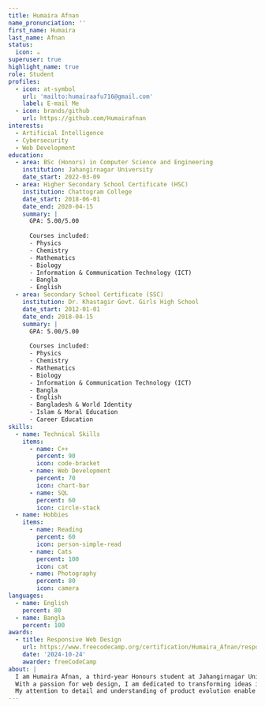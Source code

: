 ```yaml
---
title: Humaira Afnan
name_pronunciation: ''
first_name: Humaira
last_name: Afnan
status:
  icon: ☕️
superuser: true
highlight_name: true
role: Student
profiles:
  - icon: at-symbol
    url: 'mailto:humairaafu716@gmail.com'
    label: E-mail Me
  - icon: brands/github
    url: https://github.com/Humairafnan
interests:
  - Artificial Intelligence
  - Cybersecurity
  - Web Development
education:
  - area: BSc (Honors) in Computer Science and Engineering
    institution: Jahangirnagar University
    date_start: 2022-03-09
  - area: Higher Secondary School Certificate (HSC)
    institution: Chattogram College
    date_start: 2018-06-01
    date_end: 2020-04-15
    summary: |
      GPA: 5.00/5.00
      
      Courses included:
      - Physics
      - Chemistry
      - Mathematics
      - Biology
      - Information & Communication Technology (ICT)
      - Bangla
      - English
  - area: Secondary School Certificate (SSC)
    institution: Dr. Khastagir Govt. Girls High School
    date_start: 2012-01-01
    date_end: 2018-04-15
    summary: |
      GPA: 5.00/5.00
      
      Courses included:
      - Physics
      - Chemistry
      - Mathematics
      - Biology
      - Information & Communication Technology (ICT)
      - Bangla
      - English
      - Bangladesh & World Identity
      - Islam & Moral Education
      - Career Education
skills:
  - name: Technical Skills
    items:
      - name: C++
        percent: 90
        icon: code-bracket
      - name: Web Development
        percent: 70
        icon: chart-bar
      - name: SQL
        percent: 60
        icon: circle-stack
  - name: Hobbies
    items:
      - name: Reading
        percent: 60
        icon: person-simple-read
      - name: Cats
        percent: 100
        icon: cat
      - name: Photography
        percent: 80
        icon: camera
languages:
  - name: English
    percent: 80
  - name: Bangla
    percent: 100
awards:
  - title: Responsive Web Design
    url: https://www.freecodecamp.org/certification/Humaira_Afnan/responsive-web-design
    date: '2024-10-24'
    awarder: freeCodeCamp
about: |
  I am Humaira Afnan, a third-year Honours student at Jahangirnagar University.  
  With a passion for web design, I am dedicated to transforming ideas into meaningful and useful products.  
  My attention to detail and understanding of product evolution enable me to prioritize tasks effectively, iterate swiftly, and deliver results efficiently.
---
```

